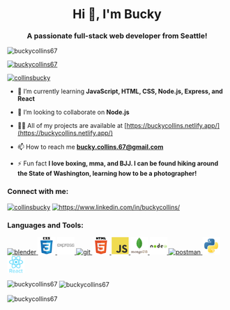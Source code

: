 <h1 align="center">Hi 👋, I'm Bucky</h1>
<h3 align="center">A passionate full-stack web developer from Seattle!</h3>

<p align="left"> <img src="https://komarev.com/ghpvc/?username=buckycollins67&label=Profile%20views&color=0e75b6&style=flat" alt="buckycollins67" /> </p>

<p align="left"> <a href="https://github.com/ryo-ma/github-profile-trophy"><img src="https://github-profile-trophy.vercel.app/?username=buckycollins67" alt="buckycollins67" /></a> </p>

<p align="left"> <a href="https://twitter.com/collinsbucky" target="blank"><img src="https://img.shields.io/twitter/follow/collinsbucky?logo=twitter&style=for-the-badge" alt="collinsbucky" /></a> </p>

- 🌱 I’m currently learning **JavaScript, HTML, CSS, Node.js, Express, and React**

- 👯 I’m looking to collaborate on **Node.js**

- 👨‍💻 All of my projects are available at [https://buckycollins.netlify.app/](https://buckycollins.netlify.app/)

- 📫 How to reach me **bucky.collins.67@gmail.com**

- ⚡ Fun fact **I love boxing, mma, and BJJ. I can be found hiking around the State of Washington, learning how to be a photographer!**

<h3 align="left">Connect with me:</h3>
<p align="left">
<a href="https://twitter.com/collinsbucky" target="blank"><img align="center" src="https://raw.githubusercontent.com/rahuldkjain/github-profile-readme-generator/master/src/images/icons/Social/twitter.svg" alt="collinsbucky" height="30" width="40" /></a>
<a href="https://www.linkedin.com/in/buckycollins/" target="blank"><img align="center" src="https://raw.githubusercontent.com/rahuldkjain/github-profile-readme-generator/master/src/images/icons/Social/linked-in-alt.svg" alt="https://www.linkedin.com/in/buckycollins/" height="30" width="40" /></a>
</p>

<h3 align="left">Languages and Tools:</h3>
<p align="left"> <a href="https://www.blender.org/" target="_blank" rel="noreferrer"> <img src="https://download.blender.org/branding/community/blender_community_badge_white.svg" alt="blender" width="40" height="40"/> </a> <a href="https://www.w3schools.com/css/" target="_blank" rel="noreferrer"> <img src="https://raw.githubusercontent.com/devicons/devicon/master/icons/css3/css3-original-wordmark.svg" alt="css3" width="40" height="40"/> </a> <a href="https://expressjs.com" target="_blank" rel="noreferrer"> <img src="https://raw.githubusercontent.com/devicons/devicon/master/icons/express/express-original-wordmark.svg" alt="express" width="40" height="40"/> </a> <a href="https://git-scm.com/" target="_blank" rel="noreferrer"> <img src="https://www.vectorlogo.zone/logos/git-scm/git-scm-icon.svg" alt="git" width="40" height="40"/> </a> <a href="https://www.w3.org/html/" target="_blank" rel="noreferrer"> <img src="https://raw.githubusercontent.com/devicons/devicon/master/icons/html5/html5-original-wordmark.svg" alt="html5" width="40" height="40"/> </a> <a href="https://developer.mozilla.org/en-US/docs/Web/JavaScript" target="_blank" rel="noreferrer"> <img src="https://raw.githubusercontent.com/devicons/devicon/master/icons/javascript/javascript-original.svg" alt="javascript" width="40" height="40"/> </a> <a href="https://www.mongodb.com/" target="_blank" rel="noreferrer"> <img src="https://raw.githubusercontent.com/devicons/devicon/master/icons/mongodb/mongodb-original-wordmark.svg" alt="mongodb" width="40" height="40"/> </a> <a href="https://nodejs.org" target="_blank" rel="noreferrer"> <img src="https://raw.githubusercontent.com/devicons/devicon/master/icons/nodejs/nodejs-original-wordmark.svg" alt="nodejs" width="40" height="40"/> </a> <a href="https://postman.com" target="_blank" rel="noreferrer"> <img src="https://www.vectorlogo.zone/logos/getpostman/getpostman-icon.svg" alt="postman" width="40" height="40"/> </a> <a href="https://www.python.org" target="_blank" rel="noreferrer"> <img src="https://raw.githubusercontent.com/devicons/devicon/master/icons/python/python-original.svg" alt="python" width="40" height="40"/> </a> <a href="https://reactjs.org/" target="_blank" rel="noreferrer"> <img src="https://raw.githubusercontent.com/devicons/devicon/master/icons/react/react-original-wordmark.svg" alt="react" width="40" height="40"/> </a> </p>

<p><img align="left" src="https://github-readme-stats.vercel.app/api/top-langs?username=buckycollins67&show_icons=true&locale=en&layout=compact" alt="buckycollins67" /></p>

<p>&nbsp;<img align="center" src="https://github-readme-stats.vercel.app/api?username=buckycollins67&show_icons=true&locale=en" alt="buckycollins67" /></p>

<p><img align="center" src="https://github-readme-streak-stats.herokuapp.com/?user=buckycollins67&" alt="buckycollins67" /></p>
